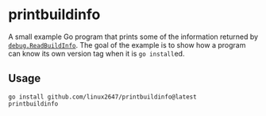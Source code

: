 # printbuildinfo

A small example Go program that prints some of the information returned by
[`debug.ReadBuildInfo`](https://pkg.go.dev/runtime/debug#ReadBuildInfo).  The goal of the example is to show how a
program can know its own version tag when it is `go install`ed.

## Usage

```shell
go install github.com/linux2647/printbuildinfo@latest
printbuildinfo
```